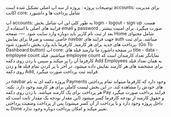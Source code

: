 توضیحات پروژه :
پروژه از سه اپ اصلی تشکیل شده است
accounts: برای مدیریت اکانت 
core: شامل پرداخت ها و داشبورد

اپ ‌accounts: 
به طور کلی این اپ شامل بخش login - logout - sign up هست.
فرایند های اصلی با استفاده از email و password صورت میگیرد.
برای امنیت بیشتر , بعد از ثبت نام کاربر باید دوباره وارد سایت شود.
—-
صفحه Home شامل محتوای خاصی نیست و صرفا برای نمایش navbar جهت فرایند های auth میباشد.
برای ثبت پرداخت های جدید برای هر کارمند, کارفرما باید وارد بخش داشبورد شود. (Go To Dashboard button)
اپ core:
در صفحه داشورد ما نیازمند فیلد های title - data - employee count میباشیم.
فیلد employee count نمایانگر تعداد کارمندان است که کارفرما آن را پر میکند و سپس با زدن روی دکمه Add Employees به همان تعداد فیلد برای مشخصه های هر کارمند نمایش داده میشود.
در آخر با پر کردن تمام فیلد ها و زدن روی دکمه Add, فرایند ثبت پرداخت صورت میگیرد.

در navbar پروژه دکمه ای به نام Payments وجود دارد که کارفرما میتواند تمام پرداختی های خودش را مشاهده کند.
در این بخش لیست کاملی برای هر کارمند وجود دارد.
نکته: هر پرداخت برای یک کارمند میباشد.
با زدن روی دکمه Pay فرایند پرداخت صورت میگیرد و حقوق کارمند از بودجه کارفرما کسر میشود (این مقدار بودجه یک مقدار ثابت است که داخل پروژه وجود دارد و با پرداخت از آن کسر میشود)
پس از پرداخت وضعیت پرداختی به Done تغییر میکند و امکان پرداخت دوباره وجود ندارد.



